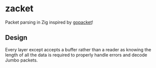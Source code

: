 # zacket

Packet parsing in Zig inspired by [gopacket](https://github.com/google/gopacket)!

## Design

Every layer except accepts a buffer rather than a reader as knowing the length of all the data is required to properly handle errors and decode Jumbo packets.
